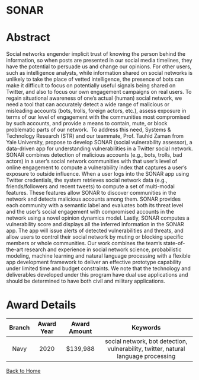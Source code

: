 
SONAR
=====

# Abstract


Social networks engender implicit trust of knowing the person behind the information, so when posts are presented in our social media timelines, they have the potential to persuade us and change our opinions. For other users, such as intelligence analysts, while information shared on social networks is unlikely to take the place of vetted intelligence, the presence of bots can make it difficult to focus on potentially useful signals being shared on Twitter, and also to focus our own engagement campaigns on real users. To regain situational awareness of one’s actual (human) social network, we need a tool that can accurately detect a wide range of malicious or misleading accounts (bots, trolls, foreign actors, etc.), assess exposure in terms of our level of engagement with the communities most compromised by such accounts, and provide a means to contain, mute, or block problematic parts of our network.  To address this need, Systems & Technology Research (STR) and our teammate, Prof. Tauhid Zaman from Yale University, propose to develop SONAR (social vulnerability assessor), a data-driven app for understanding vulnerabilities in a Twitter social network. SONAR combines detection of malicious accounts (e.g., bots, trolls, bad actors) in a user’s social network communities with that user’s level of online engagement to compute a vulnerability index that captures a user’s exposure to outside influence. When a user logs into the SONAR app using Twitter credentials, the system retrieves social network data (e.g., friends/followers and recent tweets) to compute a set of multi-modal features. These features allow SONAR to discover communities in the network and detects malicious accounts among them. SONAR provides each community with a semantic label and evaluates both its threat level and the user’s social engagement with compromised accounts in the network using a novel opinion dynamics model. Lastly, SONAR computes a vulnerability score and displays all the inferred information in the SONAR app. The app will issue alerts of detected vulnerabilities and threats, and allow users to control their social network by muting or blocking specific members or whole communities. Our work combines the team’s state-of-the-art research and experience in social network science, probabilistic modeling, machine learning and natural language processing with a flexible app development framework to deliver an effective prototype capability under limited time and budget constraints. We note that the technology and deliverables developed under this program have dual use applications and should be determined to have both civil and military applications.  

# Award Details

|Branch|Award Year|Award Amount|Keywords|
| :---: | :---: | :---: | :---: |
|Navy|2020|$139,988|social network, bot detection, vulnerability, twitter, natural language processing|
  
  


[Back to Home](https://github.com/chrischow/dod_sbir_awards/JH/#2226)